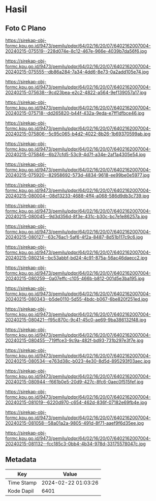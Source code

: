 # Hasil

## Foto C Plano

https://sirekap-obj-formc.kpu.go.id/9473/pemilu/pdpr/64/02/16/20/07/6402162007004-20240215-075519--228d074e-8c12-467e-966e-4039b7da56f6.jpg

https://sirekap-obj-formc.kpu.go.id/9473/pemilu/pdpr/64/02/16/20/07/6402162007004-20240215-075555--db86a284-7a34-4dd6-8e73-0a2add105e74.jpg

https://sirekap-obj-formc.kpu.go.id/9473/pemilu/pdpr/64/02/16/20/07/6402162007004-20240215-075638--9cd23bea-e2c2-4822-a564-9ef139057a17.jpg

https://sirekap-obj-formc.kpu.go.id/9473/pemilu/pdpr/64/02/16/20/07/6402162007004-20240215-075718--dd265820-b44f-432a-9eda-e7ff1dfbce46.jpg

https://sirekap-obj-formc.kpu.go.id/9473/pemilu/pdpr/64/02/16/20/07/6402162007004-20240215-075806--5c95c065-b4d2-4022-8b26-1b69370599ab.jpg

https://sirekap-obj-formc.kpu.go.id/9473/pemilu/pdpr/64/02/16/20/07/6402162007004-20240215-075846--6b27cfd5-53c9-4d7f-a34e-2af1a4305e54.jpg

https://sirekap-obj-formc.kpu.go.id/9473/pemilu/pdpr/64/02/16/20/07/6402162007004-20240215-075920--82958692-573d-4834-9618-ee99be0e5977.jpg

https://sirekap-obj-formc.kpu.go.id/9473/pemilu/pdpr/64/02/16/20/07/6402162007004-20240215-080004--08d13233-4688-4ff4-a068-586d9db3c739.jpg

https://sirekap-obj-formc.kpu.go.id/9473/pemilu/pdpr/64/02/16/20/07/6402162007004-20240215-080045--9d3d356d-8f3e-431c-b30c-bc7e1e86257a.jpg

https://sirekap-obj-formc.kpu.go.id/9473/pemilu/pdpr/64/02/16/20/07/6402162007004-20240215-080127--63c76ac1-5af6-4f2a-8487-8d51b117c9c6.jpg

https://sirekap-obj-formc.kpu.go.id/9473/pemilu/pdpr/64/02/16/20/07/6402162007004-20240215-080214--bc53abbf-bd24-4c91-875a-56ac46daecc2.jpg

https://sirekap-obj-formc.kpu.go.id/9473/pemilu/pdpr/64/02/16/20/07/6402162007004-20240215-080259--0a07effc-c105-466b-b812-001d5e3ba195.jpg

https://sirekap-obj-formc.kpu.go.id/9473/pemilu/pdpr/64/02/16/20/07/6402162007004-20240215-080343--b5de0110-5d55-4bdc-b067-6be820f251ed.jpg

https://sirekap-obj-formc.kpu.go.id/9473/pemilu/pdpr/64/02/16/20/07/6402162007004-20240215-080421--f95c870c-9c41-45c0-ae69-9ba386132f48.jpg

https://sirekap-obj-formc.kpu.go.id/9473/pemilu/pdpr/64/02/16/20/07/6402162007004-20240215-080455--719ffce3-9c9a-482f-bd93-731b297e3f7e.jpg

https://sirekap-obj-formc.kpu.go.id/9473/pemilu/pdpr/64/02/16/20/07/6402162007004-20240215-080534--e763d38c-b023-4e30-8d5d-895293f03aec.jpg

https://sirekap-obj-formc.kpu.go.id/9473/pemilu/pdpr/64/02/16/20/07/6402162007004-20240215-080944--f661b0e5-20d9-427c-8fc6-0aec0f515fef.jpg

https://sirekap-obj-formc.kpu.go.id/9473/pemilu/pdpr/64/02/16/20/07/6402162007004-20240215-081019--6220d970-c654-462d-836f-07182e69fb4e.jpg

https://sirekap-obj-formc.kpu.go.id/9473/pemilu/pdpr/64/02/16/20/07/6402162007004-20240215-081058--58a01a2a-9805-491d-8f71-aaef9f6d35ee.jpg

https://sirekap-obj-formc.kpu.go.id/9473/pemilu/pdpr/64/02/16/20/07/6402162007004-20240215-081132--fcc185c3-0bb4-4b34-978d-33175578047c.jpg


## Metadata

| Key        | Value               |
| ---------- | ------------------- |
| Time Stamp | 2024-02-22 01:03:26 |
| Kode Dapil | 6401                |



